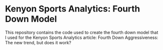 # Kenyon Sports Analytics: Fourth Down Model

This repository contains the code used to create the fourth down model that I used for the Kenyon Sports Analytics article: Fourth Down Aggressiveness: The new trend, but does it work?
